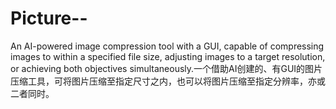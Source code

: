 # Picture--
An AI-powered image compression tool with a GUI, capable of compressing images to within a specified file size, adjusting images to a target resolution, or achieving both objectives simultaneously.一个借助AI创建的、有GUI的图片压缩工具，可将图片压缩至指定尺寸之内，也可以将图片压缩至指定分辨率，亦或二者同时。
